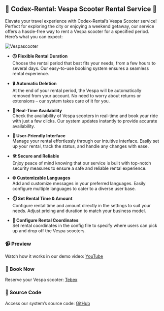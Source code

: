 ## 🚀 Codex-Rental: Vespa Scooter Rental Service 🚀

Elevate your travel experience with Codex-Rental’s Vespa Scooter service! Perfect for exploring the city or enjoying a weekend getaway, our service offers a hassle-free way to rent a Vespa scooter for a specified period. Here’s what you can expect:

<img src="https://i.imgur.com/CT0H99F.png" alt="Vespascooter">

- **🕒 Flexible Rental Duration**  
  Choose the rental period that best fits your needs, from a few hours to several days. Our easy-to-use booking system ensures a seamless rental experience.

- **🔒 Automatic Deletion**  
  At the end of your rental period, the Vespa will be automatically removed from your account. No need to worry about returns or extensions – our system takes care of it for you.

- **📅 Real-Time Availability**  
  Check the availability of Vespa scooters in real-time and book your ride with just a few clicks. Our system updates instantly to provide accurate availability.

- **🚦 User-Friendly Interface**  
  Manage your rental effortlessly through our intuitive interface. Easily set up your rental, track the status, and handle any changes with ease.

- **🛠️ Secure and Reliable**  
  Enjoy peace of mind knowing that our service is built with top-notch security measures to ensure a safe and reliable rental experience.

- **🌐 Customizable Languages**  
  Add and customize messages in your preferred languages. Easily configure multiple languages to cater to a diverse user base.

- **⏱️ Set Rental Time & Amount**  
  Configure rental time and amount directly in the settings to suit your needs. Adjust pricing and duration to match your business model.

- **📍 Configure Rental Coordinates**  
  Set rental coordinates in the config file to specify where users can pick up and drop off the Vespa scooters.

### 📹 Preview
Watch how it works in our demo video: [YouTube](https://www.youtube.com/watch?v=183)

### 🛒 Book Now
Reserve your Vespa scooter: [Tebex](https://www.tebex.io)

### 🔗 Source Code
Access our system’s source code: [GitHub](https://www.github.com)

